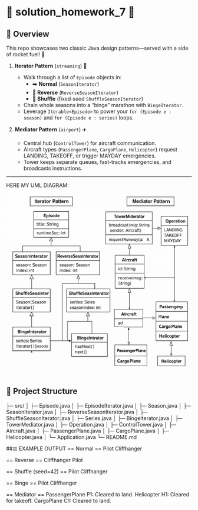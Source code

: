 # 🚀 solution_homework_7 🚀


## 🔭 Overview
This repo showcases two classic Java design patterns—served with a side of rocket fuel! 🎉

1. **Iterator Pattern** (`streaming`) 🚀  
   - Walk through a list of `Episode` objects in:
     - ➡️ **Normal** (`SeasonIterator`)
     - 🔄 **Reverse** (`ReverseSeasonIterator`)
     - 🎲 **Shuffle** (fixed‐seed `ShuffleSeasonIterator`)  
   - Chain whole seasons into a “binge” marathon with `BingeIterator`.  
   - Leverage `Iterable<Episode>` to power your `for (Episode e : season)` and `for (Episode e : series)` loops.

2. **Mediator Pattern** (`airport`) ✈️  
   - Central hub (`ControlTower`) for aircraft communication.  
   - Aircraft types (`PassengerPlane`, `CargoPlane`, `Helicopter`) request LANDING, TAKEOFF, or trigger MAYDAY emergencies.  
   - Tower keeps separate queues, fast-tracks emergencies, and broadcasts instructions.

---
HERE MY UML DIAGRAM:
![UML diagram to Iterator and MEdiator](image/1.png) 

## 📂 Project Structure
├─ src/
│ ├─ Episode.java
│ ├─ EpisodeIterator.java
│ ├─ Season.java
│ ├─ SeasonIterator.java
│ ├─ ReverseSeasonIterator.java
│ ├─ ShuffleSeasonIterator.java
│ ├─ Series.java
│ ├─ BingeIterator.java
│ ├─ TowerMediator.java
│ ├─ Operation.java
│ ├─ ControlTower.java
│ ├─ Aircraft.java
│ ├─ PassengerPlane.java
│ ├─ CargoPlane.java
│ ├─ Helicopter.java
│ └─ Application.java
└─ README.md

##⚖️ EXAMPLE OUTPUT
== Normal ==
Pilot
Cliffhanger

== Reverse ==
Cliffhanger
Pilot

== Shuffle (seed=42) ==
Pilot
Cliffhanger

== Binge ==
Pilot
Cliffhanger

== Mediator ==
PassengerPlane P1: Cleared to land.
Helicopter H1: Cleared for takeoff.
CargoPlane C1: Cleared to land.
